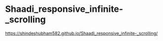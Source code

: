 # Shaadi_responsive_infinite-_scrolling
https://shindeshubham582.github.io/Shaadi_responsive_infinite-_scrolling/
